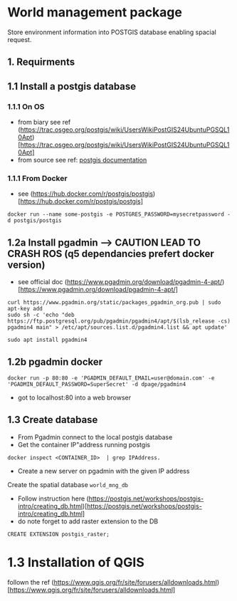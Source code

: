 # World management package
Store environment information into POSTGIS database enabling spacial request.

## 1. Requirments
## 1.1 Install a postgis database
### 1.1.1 On OS
- from biary
see ref (https://trac.osgeo.org/postgis/wiki/UsersWikiPostGIS24UbuntuPGSQL10Apt)[https://trac.osgeo.org/postgis/wiki/UsersWikiPostGIS24UbuntuPGSQL10Apt]
- from source
see ref: [postgis documentation](https://postgis.net/docs/postgis_installation.html#install_short_version)
### 1.1.1 From Docker
- see (https://hub.docker.com/r/postgis/postgis)[https://hub.docker.com/r/postgis/postgis]

```
docker run --name some-postgis -e POSTGRES_PASSWORD=mysecretpassword -d postgis/postgis
```

## 1.2a Install pgadmin --> CAUTION LEAD TO CRASH ROS (q5 dependancies prefert docker version)



- see official doc (https://www.pgadmin.org/download/pgadmin-4-apt/)[https://www.pgadmin.org/download/pgadmin-4-apt/]
```
curl https://www.pgadmin.org/static/packages_pgadmin_org.pub | sudo apt-key add
sudo sh -c 'echo "deb https://ftp.postgresql.org/pub/pgadmin/pgadmin4/apt/$(lsb_release -cs) pgadmin4 main" > /etc/apt/sources.list.d/pgadmin4.list && apt update'

sudo apt install pgadmin4
```
## 1.2b pgadmin docker

```
docker run -p 80:80 -e 'PGADMIN_DEFAULT_EMAIL=user@domain.com' -e 'PGADMIN_DEFAULT_PASSWORD=SuperSecret' -d dpage/pgadmin4
```
- got to localhost:80 into a web browser

## 1.3 Create database
- From Pgadmin connect to the local postgis database
- Get the container IP"address running postgis 
```
docker inspect <CONTAINER_ID>  | grep IPAddress.
```
- Create a new server on pgadmin with the given IP address

Create the spatial database `world_mng_db`
- Follow instruction here (https://postgis.net/workshops/postgis-intro/creating_db.html)[https://postgis.net/workshops/postgis-intro/creating_db.html]
- do note forget to add raster extension to the DB
```
CREATE EXTENSION postgis_raster;
```


# 1.3 Installation of QGIS
follown the ref (https://www.qgis.org/fr/site/forusers/alldownloads.html)[https://www.qgis.org/fr/site/forusers/alldownloads.html]
